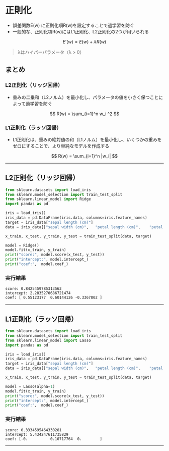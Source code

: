 # 正則化
* 誤差関数E(w) に正則化項R(w)を設定することで過学習を防ぐ
* 一般的な、正則化項R(w)にはL1正則化、L2正則化の2つが用いられる

$$
E'(w) = E(w) + \lambda R(w)
$$

> λはハイパーパラメータ（λ > 0）

## まとめ

### L2正則化（リッジ回帰）

* 重みの二乗和（L2ノルム）を最小化し、パラメータの値を小さく保つことによって過学習を防ぐ

$$
R(w) = \sum_{i=1}^n w_i ^2
$$

### L1正則化（ラッソ回帰）

* L1正則化は、重みの絶対値の和（L1ノルム）を最小化し、いくつかの重みをゼロにすることで、より単純なモデルを作成する

$$
R(w) = \sum_{i=1}^n |w_i|
$$

---

## L2正則化（リッジ回帰）

```py
from sklearn.datasets import load_iris
from sklearn.model_selection import train_test_split
from sklearn.linear_model import Ridge
import pandas as pd

iris = load_iris()
iris_data = pd.DataFrame(iris.data, columns=iris.feature_names)
target = iris_data["sepal length (cm)"]
data = iris_data[["sepal width (cm)",	"petal length (cm)",	"petal width (cm)"]]

x_train, x_test, y_train, y_test = train_test_split(data, target)

model = Ridge()
model.fit(x_train, y_train)
print("score:", model.score(x_test, y_test))
print("intercept:", model.intercept_)
print("coef:",  model.coef_)
```

### 実行結果

```
score: 0.8425459785313563
intercept: 2.2835270686721474
coef: [ 0.55123177  0.60144126 -0.3367802 ]
```

---

## L1正則化（ラッソ回帰）

```py
from sklearn.datasets import load_iris
from sklearn.model_selection import train_test_split
from sklearn.linear_model import Lasso
import pandas as pd

iris = load_iris()
iris_data = pd.DataFrame(iris.data, columns=iris.feature_names)
target = iris_data["sepal length (cm)"]
data = iris_data[["sepal width (cm)",	"petal length (cm)",	"petal width (cm)"]]

x_train, x_test, y_train, y_test = train_test_split(data, target)

model = Lasso(alpha=1)
model.fit(x_train, y_train)
print("score:", model.score(x_test, y_test))
print("intercept:", model.intercept_)
print("coef:",  model.coef_)
```

### 実行結果

```
score: 0.3334595464330281
intercept: 5.434247611735829
coef: [-0.          0.10717764  0.        ]
```

---
